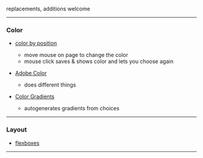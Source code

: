 replacements, additions welcome

----

### Color

- [color by position](https://color.hailpixel.com/)
    - move mouse on page to change the color
    - mouse click saves & shows color and lets you choose again
    
- [Adobe Color](https://color.adobe.com/create)
    - does different things
    
- [Color Gradients](https://mycolor.space)
    - autogenerates gradients from choices

----

### Layout

- [flexboxes](https://the-echoplex.net/flexyboxes)

----
